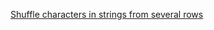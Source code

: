 [Shuffle characters in strings from several rows](https://stackoverflow.com/questions/49596362/bash-shuffle-characters-in-strings-from-several-rows/)


